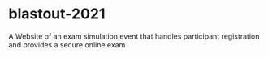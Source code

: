 # blastout-2021
A Website of an exam simulation event that handles participant registration and provides a secure online exam
